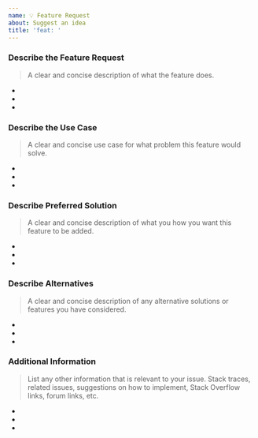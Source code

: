 ```yaml
---
name: 💡 Feature Request
about: Suggest an idea
title: 'feat: '
---
```


### Describe the Feature Request

> A clear and concise description of what the feature does.

-
-
-

### Describe the Use Case

> A clear and concise use case for what problem this feature would solve.

-
-
-

### Describe Preferred Solution

> A clear and concise description of what you how you want this feature to be added.

-
-
-

### Describe Alternatives

> A clear and concise description of any alternative solutions or features you have considered.

-
-
-

### Additional Information

> List any other information that is relevant to your issue. Stack traces, related issues, suggestions on how to implement, Stack Overflow links, forum links, etc.

-
-
-
